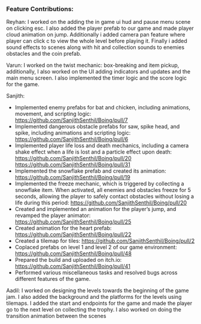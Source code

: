 ### Feature Contributions:

Reyhan: I worked on the adding the in game ui hud and pause menu scene on clicking esc. I also added the player prefab to our game and made player cloud animation on jump. Additionally i added camera pan feature where player can click c to view the whole level before playing it. Finally i added sound effects to scenes along with hit and collection sounds to enemies obstacles and the coin prefab.

Varun: I worked on the twist mechanic: box-breaking and item pickup, additionally, I also worked on the UI adding indicators and updates and the main menu screen. I also implemented the timer logic and the score logic for the game.

Sanjith:
- Implemented enemy prefabs for bat and chicken, including animations, movement, and scripting logic: https://github.com/SanjithSenthil/Boing/pull/7
- Implemented dangerous obstacle prefabs for saw, spike head, and spike, including animations and scripting logic: https://github.com/SanjithSenthil/Boing/pull/6 
- Implemented player life loss and death mechanics, including a camera shake effect when a life is lost and a particle effect upon death: https://github.com/SanjithSenthil/Boing/pull/20 https://github.com/SanjithSenthil/Boing/pull/31
- Implemented the snowflake prefab and created its animation: https://github.com/SanjithSenthil/Boing/pull/19
- Implemented the freeze mechanic, which is triggered by collecting a snowflake item. When activated, all enemies and obstacles freeze for 5 seconds, allowing the player to safely contact obstacles without losing a life during this period: https://github.com/SanjithSenthil/Boing/pull/20
- Created and implemented an animation for the player’s jump, and revamped the player animator: https://github.com/SanjithSenthil/Boing/pull/25
- Created animation for the heart prefab: https://github.com/SanjithSenthil/Boing/pull/22
- Created a tilemap for tiles: https://github.com/SanjithSenthil/Boing/pull/2
- Coplaced prefabs on level 1 and level 2 of our game environment: https://github.com/SanjithSenthil/Boing/pull/48
- Prepared the build and uploaded on itch.io: https://github.com/SanjithSenthil/Boing/pull/41
- Performed various miscellaneous tasks and resolved bugs across different features of the game.

Aadil: I worked on designing the levels towards the beginning of the game jam. I also added the background and the platforms for the levels using tilemaps. I added the start and endpoints for the game and made the player go to the next level on collecting the trophy. I also worked on doing the transition animation between the scenes
